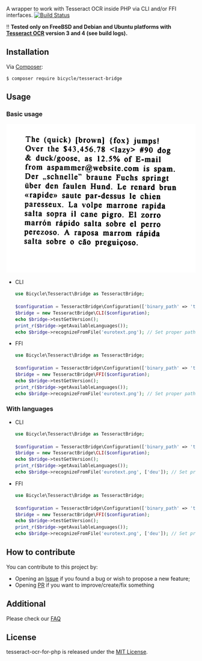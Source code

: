 A wrapper to work with Tesseract OCR inside PHP via CLI and/or FFI interfaces. [![Build Status](https://travis-ci.org/vkhramtsov/tesseract-bridge.svg?branch=master)](https://travis-ci.org/vkhramtsov/tesseract-bridge)

:bangbang: **Tested only on FreeBSD and Debian and Ubuntu platforms with [Tesseract OCR][] version 3 and 4 (see build logs).**

## Installation

Via [Composer][]:

    $ composer require bicycle/tesseract-bridge

## Usage

### Basic usage

  ![example](tests/data/image/eurotext.png)

- CLI
  ```php
  use Bicycle\Tesseract\Bridge as TesseractBridge;
  
  $configuration = TesseractBridge\Configuration(['binary_path' => 'tesseract']);
  $bridge = new TesseractBridge\CLI($configuration);
  echo $bridge->testGetVersion();
  print_r($bridge->getAvailableLanguages());
  echo $bridge->recognizeFromFile('eurotext.png'); // Set proper path here
  ```

- FFI
  ```php
  use Bicycle\Tesseract\Bridge as TesseractBridge;
  
  $configuration = TesseractBridge\Configuration(['binary_path' => 'tesseract']);
  $bridge = new TesseractBridge\FFI($configuration);
  echo $bridge->testGetVersion();
  print_r($bridge->getAvailableLanguages());
  echo $bridge->recognizeFromFile('eurotext.png'); // Set proper path here
  ```

### With languages

- CLI
  ```php
  use Bicycle\Tesseract\Bridge as TesseractBridge;
  
  $configuration = TesseractBridge\Configuration(['binary_path' => 'tesseract']);
  $bridge = new TesseractBridge\CLI($configuration);
  echo $bridge->testGetVersion();
  print_r($bridge->getAvailableLanguages());
  echo $bridge->recognizeFromFile('eurotext.png', ['deu']); // Set proper path here
  ```

- FFI
  ```php
  use Bicycle\Tesseract\Bridge as TesseractBridge;
  
  $configuration = TesseractBridge\Configuration(['binary_path' => 'tesseract']);
  $bridge = new TesseractBridge\FFI($configuration);
  echo $bridge->testGetVersion();
  print_r($bridge->getAvailableLanguages());
  echo $bridge->recognizeFromFile('eurotext.png', ['deu']); // Set proper path here
  ```

## How to contribute

You can contribute to this project by:

* Opening an [Issue][] if you found a bug or wish to propose a new feature;
* Opening [PR][] if you want to improve/create/fix something

## Additional
Please check our [FAQ][]

## License

tesseract-ocr-for-php is released under the [MIT License][].


[Tesseract OCR]: https://github.com/tesseract-ocr/tesseract
[Composer]: https://getcomposer.org/
[Issue]: ../../issues
[PR]: ../../pulls
[FAQ]: ./Resources/doc/faq.rst
[MIT License]: ./LICENSE
